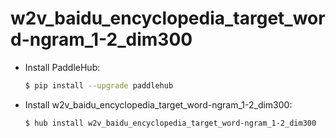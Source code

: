 # w2v_baidu_encyclopedia_target_word-ngram_1-2_dim300
* Install PaddleHub: 

    ```bash
    $ pip install --upgrade paddlehub
    ```

* Install w2v_baidu_encyclopedia_target_word-ngram_1-2_dim300: 

    ```bash
    $ hub install w2v_baidu_encyclopedia_target_word-ngram_1-2_dim300
    ```
